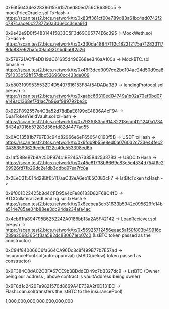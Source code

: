 0xE6f56434e3283861536157bed80ed756CB6390c5 -> mockPriceOracle.sol TxHash-> https://scan.test2.btcs.network/tx/0x83ff361cf00e789d83a61bc4ad0742f2c787caace0c27877a0a3d6ecc3cea91d

0x9e42e9D0f548314415833C5F3d69C95774E6c395-> MockWeth.sol TxHash-> https://scan.test2.btcs.network/tx/0x330da48847112c182212175a7128331178dd887e62bafd09ab9301bdba0f2a26

0x579721ACfFeDD19dC61685d496E68ee346aA100a -> MockBTC.sol txhash -> https://scan.test2.btcs.network/tx/0x48f3ded9097cd2bd104ac24d50d9ca8791033b52ff157dbc536960cc433de009

0xb8031099535532D4D5407616153F84f54DADa389 -> lendingProtocol.sol txHash -> https://scan.test2.btcs.network/tx/0xaabc66310ed04749a1b02a70ef0bd07e149ac1368ef7d1ac7b96af989792be3c

0x922F892557e4CBa52d78dBaE8199cE4836A4cF94 -> DualTokenYieldVault.sol txHash -> https://scan.test2.btcs.network/tx/0x793f083ad91482218ecd4121240a17348434a7016b57283d36bfd82d4477ad55

0x0AC13581b7797E0c94d82966e6eF65654C193f5B -> USDT txHash -> https://scan.test2.btcs.network/tx/0x6fdb9b55e8ed0a076032c733e44fec204353590629ec9ef122d40c553398ed6b

0x14f58BeB7b9A25DF974c1BE245A7385B425337B3 -> USDC txHash -> https://scan.test2.btcs.network/tx/0x45c81738b6669c83e5c4534d754f6c269926fd7fb29dc2e1db3ddbd97ea7fc8a

0x2EeC315014d29Bf65117aaC32eA6eb165C083cF7 -> lstBtcToken txHash ->

0x9f001D22425b8d4CFD95a4cFe86183D82F68C4fD -> BTCCollateralizedLending.sol txHash-> https://scan.test2.btcs.network/tx/0x6ecbea3cb31633b5942c095629fe14ba514e785ae04b88ee3dc94da234afa4ac

0x4cb61fa894795B6252242A0186bb13a2A5F42142 -> LoanReciever.sol txHash -> https://scan.test2.btcs.network/tx/0x56925712456eaac5a150f803b49916c089a20683654f3aa592dc880671eb07c0 (LsBTC token passed as the constructor)

0xC94f840066C6fa664CA96Dc8c8f499B77b7E57ad -> InsurancePool.sol(auto-approval) (lstBtC(below) token passed as constructor)

0x9F384C8dA02CBFA67CE9b3BDddED49c7bB327dc9 -> LstBTC (Owner being our address ; above contract is vaultAddress being owner)

0x9F8d1c2429Fa9821570d8669A4E739A2f6D131EC -> FlashLoan.sol(transfers the lstBTC to the insurancePool)

1,000,000,000,000,000,000,000
